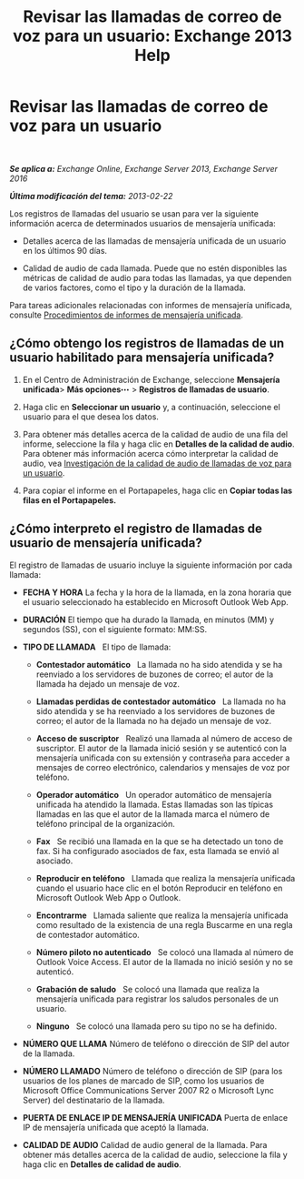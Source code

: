 ﻿---
title: 'Revisar las llamadas de correo de voz para un usuario: Exchange 2013 Help'
TOCTitle: Revisar las llamadas de correo de voz para un usuario
ms:assetid: 95768fe3-3ae2-43bd-9cbf-18c3b85c4592
ms:mtpsurl: https://technet.microsoft.com/es-es/library/JJ659070(v=EXCHG.150)
ms:contentKeyID: 50556817
ms.date: 05/22/2018
mtps_version: v=EXCHG.150
ms.translationtype: MT
---

# Revisar las llamadas de correo de voz para un usuario

 

_**Se aplica a:** Exchange Online, Exchange Server 2013, Exchange Server 2016_

_**Última modificación del tema:** 2013-02-22_

Los registros de llamadas del usuario se usan para ver la siguiente información acerca de determinados usuarios de mensajería unificada:

  - Detalles acerca de las llamadas de mensajería unificada de un usuario en los últimos 90 días.

  - Calidad de audio de cada llamada. Puede que no estén disponibles las métricas de calidad de audio para todas las llamadas, ya que dependen de varios factores, como el tipo y la duración de la llamada.

Para tareas adicionales relacionadas con informes de mensajería unificada, consulte [Procedimientos de informes de mensajería unificada](um-reports-procedures-exchange-2013-help.md).

## ¿Cómo obtengo los registros de llamadas de un usuario habilitado para mensajería unificada?

1.  En el Centro de Administración de Exchange, seleccione **Mensajería unificada**\> **Más opciones**![Icono Más opciones](images/JJ150550.5381819e-3b21-4873-8714-e9b956290b28(EXCHG.150).gif "Icono Más opciones") \> **Registros de llamadas de usuario**.

2.  Haga clic en **Seleccionar un usuario** y, a continuación, seleccione el usuario para el que desea los datos.

3.  Para obtener más detalles acerca de la calidad de audio de una fila del informe, seleccione la fila y haga clic en **Detalles de la calidad de audio**. Para obtener más información acerca cómo interpretar la calidad de audio, vea [Investigación de la calidad de audio de llamadas de voz para un usuario](investigate-the-audio-quality-of-voice-calls-for-a-user-exchange-2013-help.md).

4.  Para copiar el informe en el Portapapeles, haga clic en **Copiar todas las filas en el Portapapeles.**

## ¿Cómo interpreto el registro de llamadas de usuario de mensajería unificada?

El registro de llamadas de usuario incluye la siguiente información por cada llamada:

  - **FECHA Y HORA** La fecha y la hora de la llamada, en la zona horaria que el usuario seleccionado ha establecido en Microsoft Outlook Web App.

  - **DURACIÓN** El tiempo que ha durado la llamada, en minutos (MM) y segundos (SS), con el siguiente formato: MM:SS.

  - **TIPO DE LLAMADA**   El tipo de llamada:
    
      - **Contestador automático**   La llamada no ha sido atendida y se ha reenviado a los servidores de buzones de correo; el autor de la llamada ha dejado un mensaje de voz.
    
      - **Llamadas perdidas de contestador automático**   La llamada no ha sido atendida y se ha reenviado a los servidores de buzones de correo; el autor de la llamada no ha dejado un mensaje de voz.
    
      - **Acceso de suscriptor**   Realizó una llamada al número de acceso de suscriptor. El autor de la llamada inició sesión y se autenticó con la mensajería unificada con su extensión y contraseña para acceder a mensajes de correo electrónico, calendarios y mensajes de voz por teléfono.
    
      - **Operador automático**   Un operador automático de mensajería unificada ha atendido la llamada. Estas llamadas son las típicas llamadas en las que el autor de la llamada marca el número de teléfono principal de la organización.
    
      - **Fax**   Se recibió una llamada en la que se ha detectado un tono de fax. Si ha configurado asociados de fax, esta llamada se envió al asociado.
    
      - **Reproducir en teléfono**   Llamada que realiza la mensajería unificada cuando el usuario hace clic en el botón Reproducir en teléfono en Microsoft Outlook Web App o Outlook.
    
      - **Encontrarme**   Llamada saliente que realiza la mensajería unificada como resultado de la existencia de una regla Buscarme en una regla de contestador automático.
    
      - **Número piloto no autenticado**   Se colocó una llamada al número de Outlook Voice Access. El autor de la llamada no inició sesión y no se autenticó.
    
      - **Grabación de saludo**   Se colocó una llamada que realiza la mensajería unificada para registrar los saludos personales de un usuario.
    
      - **Ninguno**   Se colocó una llamada pero su tipo no se ha definido.

  - **NÚMERO QUE LLAMA** Número de teléfono o dirección de SIP del autor de la llamada.

  - **NÚMERO LLAMADO** Número de teléfono o dirección de SIP (para los usuarios de los planes de marcado de SIP, como los usuarios de Microsoft Office Communications Server 2007 R2 o Microsoft Lync Server) del destinatario de la llamada.

  - **PUERTA DE ENLACE IP DE MENSAJERÍA UNIFICADA** Puerta de enlace IP de mensajería unificada que aceptó la llamada.

  - **CALIDAD DE AUDIO** Calidad de audio general de la llamada. Para obtener más detalles acerca de la calidad de audio, seleccione la fila y haga clic en **Detalles de calidad de audio**.

